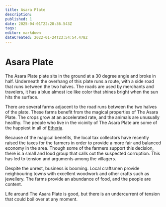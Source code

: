 ```yaml
---
title: Asara Plate
description: 
published: 1
date: 2025-04-01T22:28:36.543Z
tags: 
editor: markdown
dateCreated: 2022-01-24T23:54:54.478Z
---
```


# Asara Plate
The Asara Plate plate sits in the ground at a 30 degree angle and broke in half. Underneath the overhang of this plate runs a route, with a side road that runs between the two halves. The roads are used by merchants and travelers, it has a blue almost ice like color that shines bright when the sun hits the surface.

There are several farms adjacent to the road runs between the two halves of the plate. These farms benefit from the magical properties of The Asara Plate. The crops grow at an accelerated rate, and the animals are unusually healthy. The people who live in the vicinity of The Asara Plate are some of the happiest in all of [Etheria](/etheria.md).

Because of the magical benefits, the local tax collectors have recently raised the taxes for the farmers in order to provide a more fair and balanced economy in the area. Though some of the farmers support this decision, there is a small and loud group that calls out the suspected corruption. This has led to tension and arguments among the villagers.

Despite the unrest, business is booming. Local craftsmen provide neighbouring towns with excellent woodwork and other crafts such as jewellery. The farms provide an abundance of food, and the people are content.

Life around The Asara Plate is good, but there is an undercurrent of tension that could boil over at any moment.
